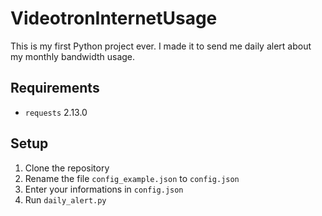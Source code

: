 # VideotronInternetUsage

This is my first Python project ever. I made it to send me daily alert about my monthly bandwidth usage.
 
## Requirements
* `requests` 2.13.0

## Setup
1. Clone the repository
2. Rename the file `config_example.json` to `config.json`
3. Enter your informations in `config.json`
4. Run `daily_alert.py` 